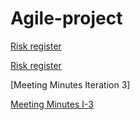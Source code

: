 # Agile-project
[Risk register](file:///C:/Users/sandh/Downloads/risk_register%20week%2011.pdf)

<a href="https://github.com/ksandhu06/Agile-project/blob/main/risk_register%20week%2011.pdf">Risk register</a>

[Meeting Minutes Iteration 3]

<a href="https://github.com/ksandhu06/Agile-project/blob/main/risk_register%20week%2011.pdf">Meeting Minutes I-3</a>

